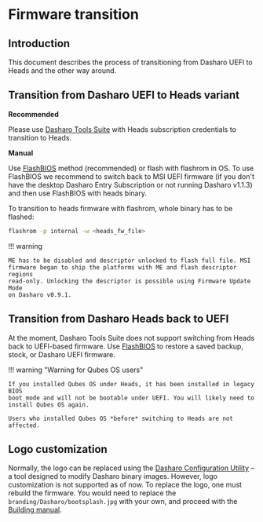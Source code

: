 # Firmware transition

## Introduction

This document describes the process of transitioning from Dasharo UEFI to Heads
and the other way around.

## Transition from Dasharo UEFI to Heads variant

**Recommended**

Please use [Dasharo Tools Suite](../../dasharo-tools-suite/overview.md) with
Heads subscription credentials to transition to Heads.

**Manual**

Use [FlashBIOS](../../unified/msi/recovery.md#using-msi-flashbios-button)
method (recommended) or flash with flashrom in OS. To use FlashBIOS we
recommend to switch back to MSI UEFI firmware (if you don't have the desktop
Dasharo Entry Subscription or not running Dasharo v1.1.3) and then use
FlashBIOS with heads binary.

To transition to heads firmware with flashrom, whole binary has to be flashed:

```bash
flashrom -p internal -w <heads_fw_file>
```

!!! warning

    ME has to be disabled and descriptor unlocked to flash full file. MSI
    firmware began to ship the platforms with ME and flash descriptor regions
    read-only. Unlocking the descriptor is possible using Firmware Update Mode
    on Dasharo v0.9.1.

## Transition from Dasharo Heads back to UEFI

At the moment, Dasharo Tools Suite does not support switching from Heads back to
UEFI-based firmware. Use [FlashBIOS](../../unified/msi/recovery.md#using-msi-flashbios-button)
to restore a saved backup, stock, or Dasharo UEFI firmware.

!!! warning "Warning for Qubes OS users"

    If you installed Qubes OS under Heads, it has been installed in legacy BIOS
    boot mode and will not be bootable under UEFI. You will likely need to
    install Qubes OS again.

    Users who installed Qubes OS *before* switching to Heads are not affected.

## Logo customization

Normally, the logo can be replaced using the
[Dasharo Configuration Utility](https://github.com/Dasharo/dcu?tab=readme-ov-file#dcu---dasharo-configuration-utility)
– a tool designed to modify Dasharo binary images. However, logo customization is
not supported as of now. To replace the logo, one must rebuild the firmware. You
would need to replace the `branding/Dasharo/bootsplash.jpg` with your own, and
proceed with the
[Building manual](/unified/novacustom/building-manual/#dasharo-coreboot--heads).
